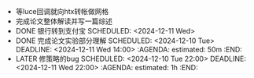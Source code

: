 - 等luce回调就向htx转帐做网格
- 完成论文整体解读并写一篇综述
- DONE 银行转到支付宝
  SCHEDULED: <2024-12-11 Wed>
- DONE 完成论文实验部分理解
  SCHEDULED: <2024-12-10 Tue>
  DEADLINE: <2024-12-11 Wed 14:00>
  :AGENDA:
  estimated: 50m
  :END:
- LATER 修策略的bug
  SCHEDULED: <2024-12-10 Tue 22:00>
  DEADLINE: <2024-12-11 Wed 22:00>
  :AGENDA:
  estimated: 1h
  :END: